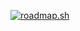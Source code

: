 <a href="https://roadmap.sh"><img src="https://roadmap.sh/card/tall/66cf2b3b86ab8b2c1758ab57?variant=dark&roadmaps=frontend" alt="roadmap.sh"/></a>
